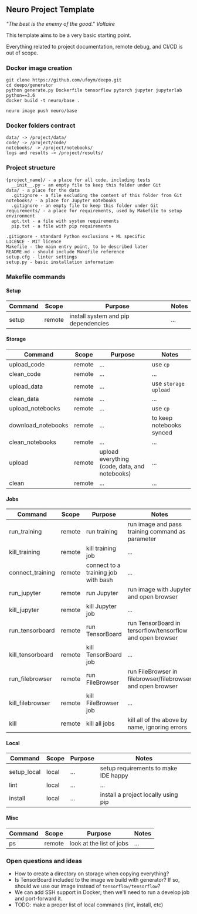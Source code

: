 ## Neuro Project Template 

_"The best is the enemy of the good." Voltaire_

This template aims to be a very basic starting point. 

Everything related to project documentation, remote debug, and CI/CD is out of scope.

### Docker image creation

```
git clone https://github.com/ufoym/deepo.git
cd deepo/generator
python generate.py Dockerfile tensorflow pytorch jupyter jupyterlab python==3.6
docker build -t neuro/base .
```

```
neuro image push neuro/base
```


### Docker folders contract

```
data/ -> /project/data/
code/ -> /project/code/
notebooks/ -> /project/notebooks/
logs and results -> /project/results/
```


### Project structure

```
{project_name}/ - a place for all code, including tests
  __init__.py - an empty file to keep this folder under Git
data/ - a place for the data
  .gitignore - a file excluding the content of this folder from Git
notebooks/ - a place for Jupyter notebooks
  .gitignore - an empty file to keep this folder under Git
requirements/ - a place for requirements, used by Makefile to setup environment
  apt.txt - a file with system requirements
  pip.txt - a file with pip requirements

.gitignore - standard Python exclusions + ML specific
LICENCE - MIT licence
Makefile - the main entry point, to be described later
README.md - should include Makefile reference
setup.cfg - linter settings
setup.py - basic installation information
```


### Makefile commands

#### Setup 
| Command | Scope | Purpose | Notes |
|---|---|---|---|
| setup | remote | install system and pip dependencies | ... |


#### Storage
| Command | Scope | Purpose | Notes |
|---|---|---|---|
| upload_code | remote | ... | use `cp` |
| clean_code | remote | ... | ... |
| upload_data | remote | ... | use `storage upload` |
| clean_data | remote | ... | ... |
| upload_notebooks | remote | ... | use `cp` |
| download_notebooks | remote | ... | to keep notebooks synced | 
| clean_notebooks | remote | ... | ... |
| upload | remote | upload everything (code, data, and notebooks) | ... |
| clean | remote | ... | ... |


#### Jobs
| Command | Scope | Purpose | Notes |
|---|---|---|---|
| run_training | remote | run training | run image and pass training command as parameter |
| kill_training | remote | kill training job | ... |
| connect_training | remote | connect to a training job with bash | ... |
| run_jupyter | remote | run Jupyter | run image with Jupyter and open browser |
| kill_jupyter | remote | kill Jupyter job | ... |
| run_tensorboard | remote | run TensorBoard | run TensorBoard in tersorflow/tensorflow and open browser |
| kill_tensorboard | remote | kill TensorBoard job | ... |
| run_filebrowser | remote | run FileBrowser | run FileBrowser in filebrowser/filebrowser and open browser |
| kill_filebrowser | remote | kill FileBrowser job | ... |
| kill | remote | kill all jobs | kill all of the above by name, ignoring errors |


#### Local
| Command | Scope | Purpose | Notes |
|---|---|---|---|
| setup_local | local | ... | setup requirements to make IDE happy |
| lint | local | ... | ... |
| install | local | ... | install a project locally using pip |


#### Misc
| Command | Scope | Purpose | Notes |
|---|---|---|---|
| ps | remote | look at the list of jobs | ... |


### Open questions and ideas

* How to create a directory on storage when copying everything?
* Is TensorBoard included to the image we build with generator? 
If so, should we use our image instead of `tensorflow/tensorflow`?
* We can add SSH support in Docker; then we'll need to run a develop job 
and port-forward it.
* TODO: make a proper list of local commands (lint, install, etc)